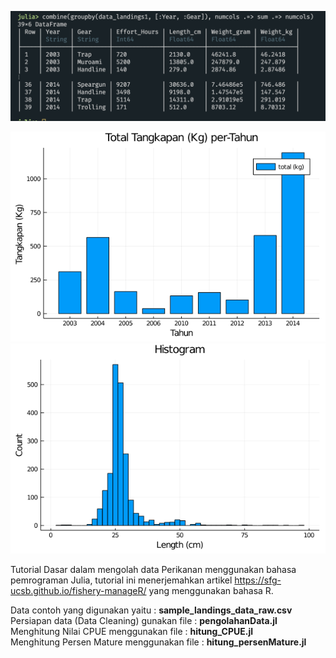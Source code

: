 ![](https://github.com/iqbal-ipb/FisheriesInJulia/blob/main/FisheriesInJulia.png)

![](https://github.com/iqbal-ipb/FisheriesInJulia/blob/main/hasil_1.png)
![](https://github.com/iqbal-ipb/FisheriesInJulia/blob/main/histo.png)

Tutorial Dasar dalam mengolah data Perikanan menggunakan bahasa pemrograman Julia, tutorial ini menerjemahkan artikel 
https://sfg-ucsb.github.io/fishery-manageR/ yang menggunakan bahasa R.

Data contoh yang digunakan yaitu : <strong>sample_landings_data_raw.csv </strong><br/>
Persiapan data (Data Cleaning) gunakan file : <strong>pengolahanData.jl </strong><br/>
Menghitung Nilai CPUE menggunakan file : <strong>hitung_CPUE.jl </strong><br/>
Menghitung Persen Mature menggunakan file : <strong>hitung_persenMature.jl</strong><br/>
